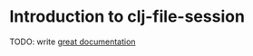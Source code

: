# Introduction to clj-file-session

TODO: write [great documentation](http://jacobian.org/writing/great-documentation/what-to-write/)
